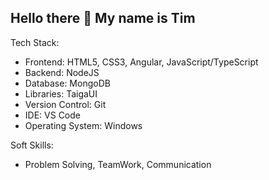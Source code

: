 <h2> Hello there 👋 My name is Tim</h2>

Tech Stack:
- Frontend: HTML5, CSS3, Angular, JavaScript/TypeScript
- Backend: NodeJS
- Database: MongoDB
- Libraries: TaigaUI
- Version Control: Git
- IDE: VS Code
- Operating System: Windows

Soft Skills:

- Problem Solving, TeamWork, Communication 

<!--
**Test-423/Test-423** is a ✨ _special_ ✨ repository because its `README.md` (this file) appears on your GitHub profile.

Here are some ideas to get you started:

- 🔭 I’m currently working on ...
- 🌱 I’m currently learning ...
- 👯 I’m looking to collaborate on ...
- 🤔 I’m looking for help with ...
- 💬 Ask me about ...
- 📫 How to reach me: ...
- 😄 Pronouns: ...
- ⚡ Fun fact: ...
-->
